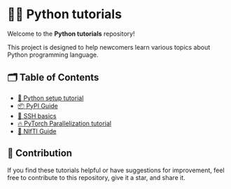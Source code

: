 # 👨‍💻 Python tutorials

Welcome to the **Python tutorials** repository!

This project is designed to help newcomers learn various topics about Python programming language.


## 🗂️ Table of Contents

- [🐍 Python setup tutorial](./Python-setup-tutorial.md)
- [📦 PyPI Guide](./PyPI-Guide.md)
- [🛜 SSH basics](./SSH-basics.md)
- [🔥 PyTorch Parallelization tutorial](./PyTorch-Parallelization-tutorial.md)
- [🧠 NIfTI Guide](./NIfTI-Guide.md)


## 🤝 Contribution

If you find these tutorials helpful or have suggestions for improvement, feel free to contribute to this repository, give it a star, and share it.
